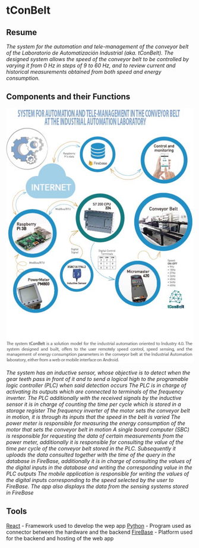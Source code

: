 # tConBelt

## Resume
_The system for the automation and tele-management of the conveyor belt of the Laboratorio de Automatización Industrial (aka. tConBelt). The designed system allows the speed of the conveyor belt to be controlled by varying it from 0 Hz in steps of 9 to 60 Hz, and to review current and historical measurements obtained from both speed and energy consumption._

## Components and their Functions

![Components and connections](https://raw.githubusercontent.com/rogergarciaz/tConBelt_Project/master/ingles_tconbelt.jpg)

_The system has an inductive sensor, whose objective is to detect when the gear teeth pass in front of it and to send a logical high to the programable logic controller (PLC) when said detection occurs_
_The PLC is in charge of activating its outputs which are connected to terminals of the frequency inverter. The PLC additionally with the received signals by the inductive sensor it is in charge of counting the time per cycle which is stored in a storage register_
_The frequency inverter of the motor sets the conveyor belt in motion, it is through its inputs that the speed in the belt is varied_
_The power meter is responsible for measuring the energy consumption of the motor that sets the conveyor belt in motion_
_A single board computer (SBC) is responsible for requesting the data of certain measurements from the power meter, additionally it is responsible for consulting the value of the time per cycle of the conveyor belt stored in the PLC. Subsequently it uploads the data consulted together with the time of the query in the database in FireBase, additionally it is in charge of consulting the values of the digital inputs in the database and writing the corresponding value in the PLC outputs_ 
_The mobile application is responsible for writing the values of the digital inputs corresponding to the speed selected by the user to FireBase. The app also displays the data from the sensing systems stored in FireBase_

## Tools
[React](https://en.reactjs.org/) - Framework used to develop the wep app
[Python](https://www.python.org/) - Program used as connector between the hardware and the backend
[FireBase](https://firebase.google.com/?hl=en) - Platform used for the backend and hosting of the web app
